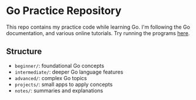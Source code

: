 # Go Practice Repository

This repo contains my practice code while learning Go. I'm following the Go documentation, and various online tutorials. Try running the programs [here](https://www.programiz.com/golang/online-compiler/).


## Structure
- `beginner/`: foundational Go concepts
- `intermediate/`: deeper Go language features
- `advanced/`: complex Go topics
- `projects/`: small apps to apply concepts
- `notes/`: summaries and explanations


<!--
## How to Run
```bash
go run basics/hello_world.go
-->
